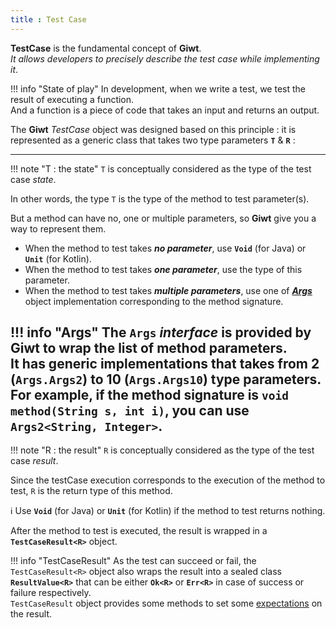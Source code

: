```yaml
---
title : Test Case
---
```

**TestCase** is the fundamental concept of **Giwt**. 
<br> _It allows developers to precisely describe the test case while implementing it_.

!!! info "State of play"
    In development, when we write a test, we test the result of executing a function.
    <br>And a function is a piece of code that takes an input and returns an output.

The **Giwt** _TestCase_ object was designed based on this principle :
it is represented as a generic class that takes two type parameters **`T`** & **`R`** :

----
!!! note "T : the state" 
    `T` is conceptually considered as the type of the test case _state_.

In other words, the type `T` is the type of the method to test parameter(s).  

But a method can have no, one or multiple parameters, so **Giwt** give you a way to represent them.

- When the method to test takes _**no parameter**_, use **`Void`** (for Java) or **`Unit`** (for Kotlin).
- When the method to test takes _**one parameter**_, use the type of this parameter.
- When the method to test takes _**multiple parameters**_, use one of [**_Args_**](https://javadoc.io/doc/io.github.imagineDevit/giwt-core/latest/io/github/imagineDevit/giwt/core/Args.html, " Args object is provided by giwt to wrap the list of method parameters.") object implementation corresponding to the method signature.
    
!!! info "Args"
    The `Args` _interface_ is provided by **Giwt** to wrap the list of method parameters.
    <br>It has generic implementations that takes from 2 (`Args.Args2`) to 10 (`Args.Args10`) type parameters.
    <br>For example, if the method signature is `void method(String s, int i)`, you can use `Args2<String, Integer>`.
----
!!! note "R : the result"
    `R` is conceptually considered as the type of the test case _result_.

Since the testCase execution corresponds to the execution of the method to test, `R` is the return type of this method.

ℹ️ Use **`Void`** (for Java) or **`Unit`** (for Kotlin) if the method to test returns nothing.

After the method to test is executed, the result is wrapped in a **`TestCaseResult<R>`** object. 

!!! info "TestCaseResult"
    As the test can succeed or fail, the `TestCaseResult<R>` object also wraps the result into a sealed class **`ResultValue<R>`** that can be either **`Ok<R>`** or **`Err<R>`** in case of success or failure respectively.
    <br> `TestCaseResult` object provides some methods to set some [expectations](./expectations.md) on the result.

